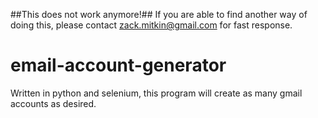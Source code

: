 ##This does not work anymore!##
If you are able to find another way of doing this, please contact zack.mitkin@gmail.com for fast response.

# email-account-generator
Written in python and selenium, this program will create as many gmail accounts as desired.


